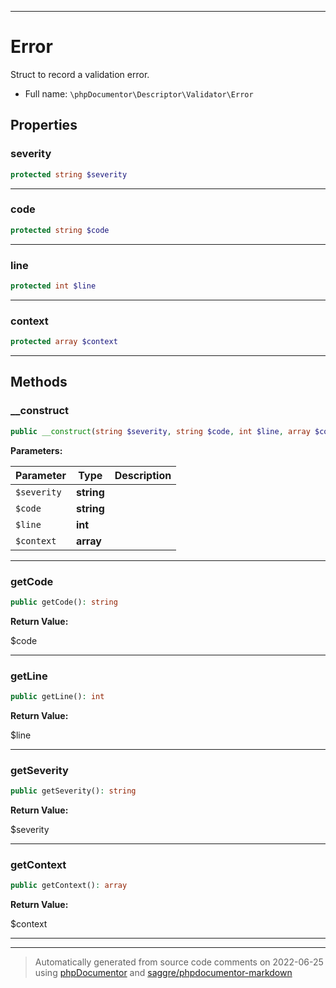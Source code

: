 ***

# Error

Struct to record a validation error.



* Full name: `\phpDocumentor\Descriptor\Validator\Error`



## Properties


### severity



```php
protected string $severity
```






***

### code



```php
protected string $code
```






***

### line



```php
protected int $line
```






***

### context



```php
protected array $context
```






***

## Methods


### __construct



```php
public __construct(string $severity, string $code, int $line, array $context = array()): mixed
```








**Parameters:**

| Parameter | Type | Description |
|-----------|------|-------------|
| `$severity` | **string** |  |
| `$code` | **string** |  |
| `$line` | **int** |  |
| `$context` | **array** |  |




***

### getCode



```php
public getCode(): string
```









**Return Value:**

$code



***

### getLine



```php
public getLine(): int
```









**Return Value:**

$line



***

### getSeverity



```php
public getSeverity(): string
```









**Return Value:**

$severity



***

### getContext



```php
public getContext(): array
```









**Return Value:**

$context



***


***
> Automatically generated from source code comments on 2022-06-25 using [phpDocumentor](http://www.phpdoc.org/) and [saggre/phpdocumentor-markdown](https://github.com/Saggre/phpDocumentor-markdown)
